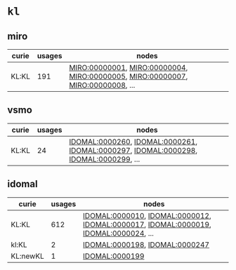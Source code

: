 # `kl`

## miro

| curie   |   usages | nodes                                                                                                                                                                                                                                                                                                                          |
|---------|----------|--------------------------------------------------------------------------------------------------------------------------------------------------------------------------------------------------------------------------------------------------------------------------------------------------------------------------------|
| KL:KL   |      191 | [MIRO:00000001](http://purl.obolibrary.org/obo/MIRO_00000001), [MIRO:00000004](http://purl.obolibrary.org/obo/MIRO_00000004), [MIRO:00000005](http://purl.obolibrary.org/obo/MIRO_00000005), [MIRO:00000007](http://purl.obolibrary.org/obo/MIRO_00000007), [MIRO:00000008](http://purl.obolibrary.org/obo/MIRO_00000008), ... |

## vsmo

| curie   |   usages | nodes                                                                                                                                                                                                                                                                                                                                    |
|---------|----------|------------------------------------------------------------------------------------------------------------------------------------------------------------------------------------------------------------------------------------------------------------------------------------------------------------------------------------------|
| KL:KL   |       24 | [IDOMAL:0000260](http://purl.obolibrary.org/obo/IDOMAL_0000260), [IDOMAL:0000261](http://purl.obolibrary.org/obo/IDOMAL_0000261), [IDOMAL:0000297](http://purl.obolibrary.org/obo/IDOMAL_0000297), [IDOMAL:0000298](http://purl.obolibrary.org/obo/IDOMAL_0000298), [IDOMAL:0000299](http://purl.obolibrary.org/obo/IDOMAL_0000299), ... |

## idomal

| curie    |   usages | nodes                                                                                                                                                                                                                                                                                                                                    |
|----------|----------|------------------------------------------------------------------------------------------------------------------------------------------------------------------------------------------------------------------------------------------------------------------------------------------------------------------------------------------|
| KL:KL    |      612 | [IDOMAL:0000010](http://purl.obolibrary.org/obo/IDOMAL_0000010), [IDOMAL:0000012](http://purl.obolibrary.org/obo/IDOMAL_0000012), [IDOMAL:0000017](http://purl.obolibrary.org/obo/IDOMAL_0000017), [IDOMAL:0000019](http://purl.obolibrary.org/obo/IDOMAL_0000019), [IDOMAL:0000024](http://purl.obolibrary.org/obo/IDOMAL_0000024), ... |
| kl:KL    |        2 | [IDOMAL:0000198](http://purl.obolibrary.org/obo/IDOMAL_0000198), [IDOMAL:0000247](http://purl.obolibrary.org/obo/IDOMAL_0000247)                                                                                                                                                                                                         |
| KL:newKL |        1 | [IDOMAL:0000199](http://purl.obolibrary.org/obo/IDOMAL_0000199)                                                                                                                                                                                                                                                                          |


